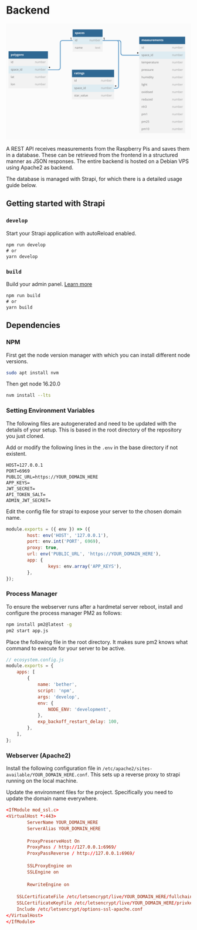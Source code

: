 # Backend


![DB Diagram](./dbdiagram.png)

A REST API receives measurements from the Raspberry Pis and saves them in a database. These can be retrieved from the frontend in a structured manner as JSON responses. The entire backend is hosted on a Debian VPS using Apache2 as backend.

The database is managed with Strapi, for which there is a detailed usage guide below.

## Getting started with Strapi


### `develop`

Start your Strapi application with autoReload enabled.

```
npm run develop
# or
yarn develop
```

### `build`

Build your admin panel. [Learn more](https://docs.strapi.io/developer-docs/latest/developer-resources/cli/CLI.html#strapi-build)

```
npm run build
# or
yarn build
```

## Dependencies

### NPM

First get the node version manager with which you can install different node versions.

```sh
sudo apt install nvm
```

Then get node 16.20.0

```sh
nvm install --lts
```


### Setting Environment Variables

The following files are autogenerated and need to be updated with the details of your setup. This is based in the root directory of the repository you just cloned.

Add or modify the following lines in the `.env` in the base directory if not existent.

```
HOST=127.0.0.1
PORT=6969
PUBLIC_URL=https://YOUR_DOMAIN_HERE
APP_KEYS=
JWT_SECRET=
API_TOKEN_SALT=
ADMIN_JWT_SECRET=
```

Edit the config file for strapi to expose your server to the chosen domain name.

```js
module.exports = ({ env }) => ({
        host: env('HOST', '127.0.0.1'),
        port: env.int('PORT', 6969),
        proxy: true,
        url: env('PUBLIC_URL', 'https://YOUR_DOMAIN_HERE'),
        app: {
                keys: env.array('APP_KEYS'),
        },
});
```


### Process Manager

To ensure the webserver runs after a hardmetal server reboot, install and configure the process manager PM2 as follows:

```sh
npm install pm2@latest -g
pm2 start app.js
```

Place the following file in the root directory. It makes sure pm2 knows what command to execute for your server to be active.

```js
// ecosystem.config.js
module.exports = {
    apps: [
        {
            name: 'bether',
            script: 'npm',
            args: 'develop',
            env: {
                NODE_ENV: 'development',
            },
            exp_backoff_restart_delay: 100,
        },
    ],
};
```


### Webserver (Apache2)

Install the following configuration file in `/etc/apache2/sites-available/YOUR_DOMAIN_HERE.conf`. This sets up a reverse proxy to strapi running on the local machine.

Update the environment files for the project. Specifically you need to update the domain name everywhere.

```conf
<IfModule mod_ssl.c>
<VirtualHost *:443>
        ServerName YOUR_DOMAIN_HERE
        ServerAlias YOUR_DOMAIN_HERE

        ProxyPreserveHost On
        ProxyPass / http://127.0.0.1:6969/
        ProxyPassReverse / http://127.0.0.1:6969/

        SSLProxyEngine on
        SSLEngine on

        RewriteEngine on

    SSLCertificateFile /etc/letsencrypt/live/YOUR_DOMAIN_HERE/fullchain.pem
    SSLCertificateKeyFile /etc/letsencrypt/live/YOUR_DOMAIN_HERE/privkey.pem
    Include /etc/letsencrypt/options-ssl-apache.conf
</VirtualHost>
</IfModule>
```